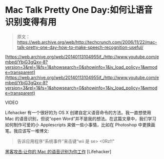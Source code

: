 # Mac Talk Pretty One Day:如何让语音识别变得有用

> 原文：<https://web.archive.org/web/http://techcrunch.com/2006/11/22/mac-talk-pretty-one-day-how-to-make-speech-recognition-useful/>

 [https://web.archive.org/web/20140113104955if_/http://www.youtube.com/embed/YbjG3gQxv-8?version=3&rel=1&fs=1&showsearch=0&showinfo=1&iv_load_policy=1&wmode=transparent](https://web.archive.org/web/20140113104955if_/http://www.youtube.com/embed/YbjG3gQxv-8?version=3&rel=1&fs=1&showsearch=0&showinfo=1&iv_load_policy=1&wmode=transparent)

VIDEO

Lifehacker 有一个很好的为 OS X 创建自定义语音命令的方法。我一直想使用 Mac 的语音识别，但说“open Word”并不是我的想法。在这篇文章中，我们学习如何制作可爱的小 Applescripts 来做一些小事情，比如在 Photoshop 中更换画笔。我应该写一堆博文:

> 告诉应用程序“系统事件”来击键“wii 是 se> <0Rz!!"

[黑客攻击:让你的 Mac 的语音识别为你工作](https://web.archive.org/web/20140113104955/http://www.lifehacker.com/software/speech-recognition/hack-attack-make-your-macs-speech-recognition-work-for-you-215764.php) [Lifehacker]